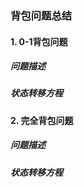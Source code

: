 ### 背包问题总结
#### 1. 0-1背包问题

##### 问题描述

##### 状态转移方程



#### 2. 完全背包问题

##### 问题描述

##### 状态转移方程



